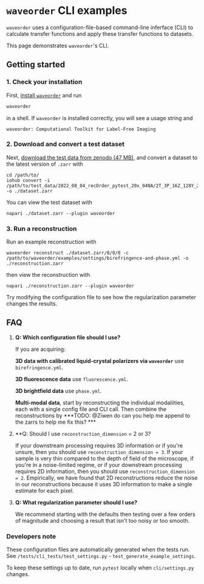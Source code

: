 # `waveorder` CLI examples

`waveorder` uses a configuration-file-based command-line inferface (CLI) to
calculate transfer functions and apply these transfer functions to datasets.

This page demonstrates `waveorder`'s CLI.

## Getting started

### 1. Check your installation
First, [install `waveorder`](../docs/software-installation-guide.md) and run
```bash
waveorder
```
in a shell. If `waveorder` is installed correctly, you will see a usage string and
```
waveorder: Computational Toolkit for Label-Free Imaging
```

### 2. Download and convert a test dataset
Next, [download the test data from zenodo (47 MB)](https://zenodo.org/record/6983916/files/recOrder_test_data.zip?download=1), and convert a dataset to the latest version of `.zarr` with
```
cd /path/to/
iohub convert -i /path/to/test_data/2022_08_04_recOrder_pytest_20x_04NA/2T_3P_16Z_128Y_256X_Kazansky_1/
-o ./dataset.zarr
```

You can view the test dataset with
```
napari ./dataset.zarr --plugin waveorder
```

### 3. Run a reconstruction
Run an example reconstruction with
```
waveorder reconstruct ./dataset.zarr/0/0/0 -c /path/to/waveorder/examples/settings/birefringence-and-phase.yml -o ./reconstruction.zarr
```
then view the reconstruction with
```
napari ./reconstruction.zarr --plugin waveorder
```

Try modifying the configuration file to see how the regularization parameter changes the results.

## FAQ
1. **Q: Which configuration file should I use?**

    If you are acquiring:

    **3D data with calibrated liquid-crystal polarizers via `waveorder`** use `birefringence.yml`.

    **3D fluorescence data** use `fluorescence.yml`.

    **3D brightfield data** use `phase.yml`.

    **Multi-modal data**, start by reconstructing the individual modaliities, each with a single config file and CLI call. Then combine the reconstructions by ***TODO: @Ziwen do can you help me append to the zarrs to help me fix this? ***

2. **Q: Should I use `reconstruction_dimension` = 2 or 3?

    If your downstream processing requires 3D information or if you're unsure, then you should use `reconstruction_dimension = 3`. If your sample is very thin compared to the depth of field of the microscope, if you're in a noise-limited regime, or if your downstream processing requires 2D information, then you should use `reconstruction_dimension = 2`. Empirically, we have found that 2D reconstructions reduce the noise in our reconstructions because it uses 3D information to make a single  estimate for each pixel.

3. **Q: What regularization parameter should I use?**

    We recommend starting with the defaults then testing over a few orders of magnitude and choosing a result that isn't too noisy or too smooth.

### Developers note

These configuration files are automatically generated when the tests run. See `/tests/cli_tests/test_settings.py` - `test_generate_example_settings`.

To keep these settings up to date, run `pytest` locally when `cli/settings.py` changes.

